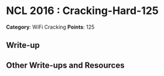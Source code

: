 # NCL 2016 : Cracking-Hard-125

__Category__: WiFi Cracking
__Points__: 125

## Write-up

## Other Write-ups and Resources


